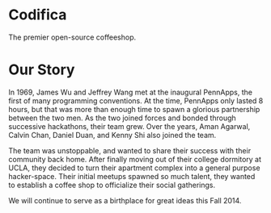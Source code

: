 Codifica
========

The premier open-source coffeeshop.

Our Story
========

In 1969, James Wu and Jeffrey Wang met at the inaugural PennApps, the first of many programming conventions. At the time, PennApps only lasted 8 hours, but that was more than enough time to spawn a glorious partnership between the two men. As the two joined forces and bonded through successive hackathons, their team grew. Over the years, Aman Agarwal, Calvin Chan, Daniel Duan, and Kenny Shi also joined the team.

The team was unstoppable, and wanted to share their success with their community back home. After finally moving out of their college dormitory at UCLA, they decided to turn their apartment complex into a general purpose hacker-space. Their initial meetups spawned so much talent, they wanted to establish a coffee shop to officialize their social gatherings.

We will continue to serve as a birthplace for great ideas this Fall 2014.
